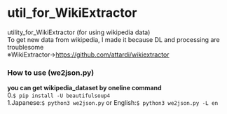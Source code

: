 # util_for_WikiExtractor
utility_for_WikiExtractor (for using wikipedia data)  
To get new data from wikipedia, I made it because DL and processing are troublesome  
※WikiExtractor→https://github.com/attardi/wikiextractor  

### How to use (we2json.py)
**you can get wikipedia_dataset by oneline command**  
0.`$ pip install -U beautifulsoup4`  
1.Japanese:`$ python3 we2json.py` or English:`$ python3 we2json.py -L en`  
